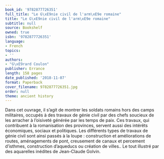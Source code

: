 ```yaml
---
book_id: '9782877726351'
full_title: "Le G\xE9nie civil de l'arm\xE9e romaine"
title: "Le G\xE9nie civil de l'arm\xE9e romaine"
subtitle: null
source: Bookshelf
owned: true
isbn: '9782877726351'
language:
- French
topics:
- ''
authors:
- "G\xE9rard Coulon"
publisher: Errance
length: 158 pages
date_published: '2018-11-07'
format: Paperback
cover_filename: 9782877726351.jpg
order: null
theme: ancient history
---
```

Dans cet ouvrage, il s’agit de montrer les soldats romains hors des camps militaires, occupés à des travaux de génie civil par des chefs soucieux de les arracher à l’oisiveté générée par les temps de paix. Ces travaux, qui contribuent à la romanisation des provinces, servent aussi des intérêts économiques, sociaux et politiques. Les différents types de travaux de génie civil sont ainsi passés à la loupe : construction et améliorations de routes, aménagements de pont, creusement de canaux et percement d’isthmes, construction d’aqueducs ou création de villes.. Le tout illustré par des aquarelles inédites de Jean-Claude Golvin.
